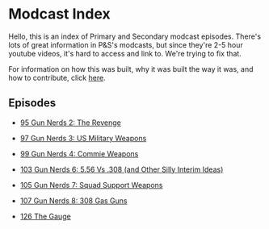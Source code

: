 
Modcast Index
======================

Hello, this is an index of Primary and Secondary modcast episodes.
There's lots of great information in P&S's modcasts, but since they're
2-5 hour youtube videos, it's hard to access and link to. We're trying
to fix that.

For information on how this was built, why it was built the way it was,
and how to contribute, click [here](info.md).

Episodes
--------------------

  * [95 Gun Nerds 2: The Revenge](95.md)

  * [97 Gun Nerds 3: US Military Weapons](97.md)

  * [99 Gun Nerds 4: Commie Weapons](99.md)

  * [103 Gun Nerds 6: 5.56 Vs .308 (and Other Silly Interim Ideas)](103.md)

  * [105 Gun Nerds 7: Squad Support Weapons](105.md)

  * [107 Gun Nerds 8: 308 Gas Guns](107.md)

  * [126 The Gauge](126.md)
